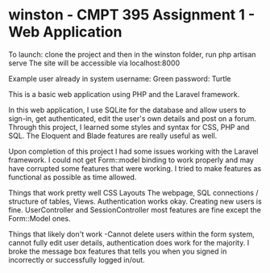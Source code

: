 # winston - CMPT 395 Assignment 1 - Web Application

To launch: clone the project and then in the winston folder, run php artisan serve
The site will be accessible via localhost:8000

Example user already in system
username: Green
password: Turtle


This is a basic web application using PHP and the Laravel framework.

In this web application, I use SQLite for the database and allow users to sign-in, get authenticated, edit the user's own details and post on a forum. Through this project, I learned some styles and syntax for CSS, PHP and SQL. The Eloquent and Blade features are really useful as well.

Upon completion of this project I had some issues working with the Laravel framework. I could not get Form::model binding to work properly and may have corrupted some features that were working. I tried to make features as functional as possible as time allowed.

Things that work pretty well
CSS Layouts
The webpage, SQL connections / structure of tables, Views.
Authentication works okay.
Creating new users is fine.
UserController and SessionController most features are fine except the Form::Model ones.


Things that likely don't work
-Cannot delete users within the form system, cannot fully edit user details, authentication does work for the majority.
I broke the message box features that tells you when you signed in incorrectly or successfully logged in/out.
